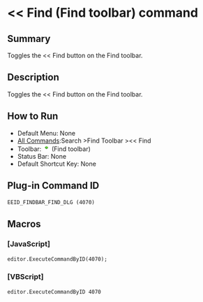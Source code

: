 # << Find (Find toolbar) command

## Summary

Toggles the << Find button on the Find toolbar.

## Description

Toggles the << Find button on the Find toolbar.

## How to Run

- Default Menu: None
- [All Commands](../tools/all_commands):Search
\>Find Toolbar \><< Find
- Toolbar: ![](../../images/findbar_find_dlg.png) (Find toolbar)
- Status Bar: None
- Default Shortcut Key: None

## Plug-in Command ID

```
EEID_FINDBAR_FIND_DLG (4070)
```

## Macros

### \[JavaScript\]

```
editor.ExecuteCommandByID(4070);
```

### \[VBScript\]

```
editor.ExecuteCommandByID 4070
```
